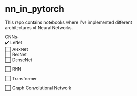 # nn_in_pytorch 
This repo contains notebooks where I've implemented different architectures of Neural Networks.

CNNs- \
  :heavy_check_mark: LeNet \
  :white_large_square: AlexNet \
  :white_large_square: ResNet  \
  :white_large_square: DenseNet 

 :white_large_square: RNN 

 :white_large_square: Transformer 

 :white_large_square: Graph Convolutional Network 
